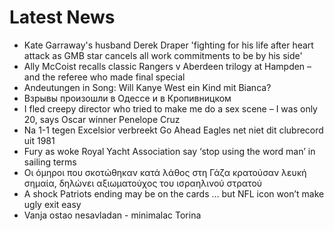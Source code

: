 # Latest News
-  Kate Garraway's husband Derek Draper 'fighting for his life after heart attack as GMB star cancels all work commitments to be by his side'
-  Ally McCoist recalls classic Rangers v Aberdeen trilogy at Hampden – and the referee who made final special
-  Andeutungen in Song: Will Kanye West ein Kind mit Bianca?
-  Взрывы произошли в Одессе и в Кропивницком
-  I fled creepy director who tried to make me do a sex scene – I was only 20, says Oscar winner Penelope Cruz
-  Na 1-1 tegen Excelsior verbreekt Go Ahead Eagles net niet dit clubrecord uit 1981
-  Fury as woke Royal Yacht Association say ‘stop using the word man’ in sailing terms
-  Οι όμηροι που σκοτώθηκαν κατά λάθος στη Γάζα κρατούσαν λευκή σημαία, δηλώνει αξιωματούχος του ισραηλινού στρατού
-  A shock Patriots ending may be on the cards … but NFL icon won’t make ugly exit easy
-  Vanja ostao nesavladan - minimalac Torina
